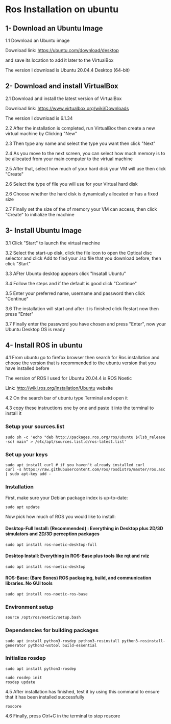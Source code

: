 # Ros Installation on ubuntu

## 1- Download an Ubuntu Image

1.1 Download an Ubuntu image

Download link: https://ubuntu.com/download/desktop

and save its location to add it later to the VirtualBox

The version I download is Ubuntu 20.04.4 Desktop (64-bit)

## 2- Download and install VirtualBox

2.1 Download and install the latest version of VirtualBox 

Download link: https://www.virtualbox.org/wiki/Downloads

The version I download is 6.1.34

2.2 After the installation is completed, run VirtualBox then create a new virtual machine by Clicking "New"

2.3 Then type any name and select the type you want then click "Next"

2.4 As you move to the next screen, you can select how much memory is to be allocated from your main computer to the virtual machine 

2.5 After that, select how much of your hard disk your VM will use then click "Create"

2.6 Select the type of file you will use for your Virtual hard disk

2.6 Choose whether the hard disk is dynamically allocated or has a fixed size

2.7 Finally set the size of the of memory your VM can access, then click "Create" to initialize the machine

## 3- Install Ubuntu Image

3.1 Click "Start" to launch the virtual machine

3.2 Select the start-up disk, click the file icon to open the Optical disc selector and click Add to find your .iso file that you download before, then click "Start"

3.3 AFter Ubuntu desktop appears click "Insatall Ubuntu"

3.4 Follow the steps and if the default is good click "Continue"

3.5 Enter your preferred name, username and password then click "Continue"

3.6 The installation will start and after it is finished click Restart now then press "Enter"

3.7 Finally enter the password you have chosen and press "Enter", now your Ubuntu Desktop OS is ready

## 4- Install ROS in ubuntu

4.1 From ubuntu go to firefox browser then search for Ros installation and choose the version that is recommended to the ubuntu version that you have installed before

The version of ROS I used for Ubuntu 20.04.4 is ROS Noetic

Link: http://wiki.ros.org/Installation/Ubuntu website

4.2 On the search bar of ubuntu type Terminal and open it

4.3 copy these instructions one by one and paste it into the terminal to install it

### Setup your sources.list
```
sudo sh -c 'echo "deb http://packages.ros.org/ros/ubuntu $(lsb_release -sc) main" > /etc/apt/sources.list.d/ros-latest.list'
```
### Set up your keys
```
sudo apt install curl # if you haven't already installed curl
curl -s https://raw.githubusercontent.com/ros/rosdistro/master/ros.asc | sudo apt-key add -
```
### Installation
First, make sure your Debian package index is up-to-date:
```
sudo apt update
```
Now pick how much of ROS you would like to install:
#### Desktop-Full Install: (Recommended) : Everything in Desktop plus 2D/3D simulators and 2D/3D perception packages
```
sudo apt install ros-noetic-desktop-full
```
#### Desktop Install: Everything in ROS-Base plus tools like rqt and rviz
```
sudo apt install ros-noetic-desktop
```
#### ROS-Base: (Bare Bones) ROS packaging, build, and communication libraries. No GUI tools
```
sudo apt install ros-noetic-ros-base
```
### Environment setup
```
source /opt/ros/noetic/setup.bash
```
### Dependencies for building packages
```
sudo apt install python3-rosdep python3-rosinstall python3-rosinstall-generator python3-wstool build-essential
```
### Initialize rosdep
```
sudo apt install python3-rosdep
```
```
sudo rosdep init
rosdep update
```

4.5 After installation has finished, test it by using this command to ensure that it has been installed successfully
```
roscore
```
4.6 Finally, press Ctrl+C in the terminal to stop roscore
